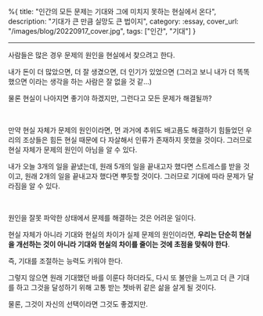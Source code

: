 %{
title: "인간의 모든 문제는 기대와 그에 미치지 못하는 현실에서 온다",
description: "기대가 큰 만큼 실망도 큰 법이지",
category: :essay,
cover_url: "/images/blog/20220917_cover.jpg",
tags: ["인간", "기대"]
}

---

사람들은 많은 경우 문제의 원인을 현실에서 찾으려고 한다.

내가 돈이 더 많았으면, 더 잘 생겼으면, 더 인기가 있었으면 (그러고 보니 내가 더 똑똑했으면 이라는 생각을 하는 사람은 잘 없을 것 같...)

물론 현실이 나아지면 좋기야 하겠지만, 그런다고 모든 문제가 해결될까?

<br>

만약 현실 자체가 문제의 원인이라면, 먼 과거에 추위도 배고픔도 해결하기 힘들었던 우리의 조상들은 힘든 현실 때문에 다 자살해서 인류가 존재하지 못했을 것이다. 그러므로 현실 자체가 문제의 원인이 아님을 알 수 있다.

내가 오늘 3개의 일을 끝냈는데, 원래 5개의 일을 끝내고자 했다면 스트레스를 받을 것이고, 원래 2개의 일을 끝내고자 했다면 뿌듯할 것이다. 그러므로 기대에 따라 문제가 달라짐을 알 수 있다.

<br>

원인을 잘못 파악한 상태에서 문제를 해결하는 것은 어려운 일이다.

현실 자체가 아니라 기대와 현실의 차이가 실제 문제의 원인이라면, **우리는 단순히 현실을 개선하는 것이 아니라 기대와 현실의 차이를 줄이는 것에 초점을 맞춰야 한다**.

즉, 기대를 조절하는 능력도 키워야 한다.

그렇지 않으면 원래 기대했던 바를 이룬다 하더라도, 다시 또 불만을 느끼고 더 큰 기대를 하고 그것을 달성하기 위해 고통 받는 쳇바퀴 같은 삶을 살게 될 것이다.

물론, 그것이 자신의 선택이라면 그것도 좋겠지만.
